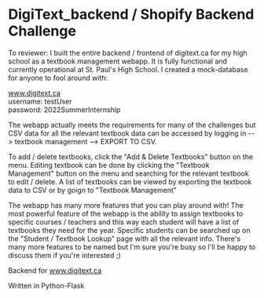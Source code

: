 # DigiText_backend / Shopify Backend Challenge

To reviewer: I built the entire backend / frontend of digitext.ca for my high school as a textbook management webapp. It is fully functional and currently operational at St. Paul's High School. I created a mock-database for anyone to fool around with: 

www.digitext.ca \
username: testUser \
password: 2022SummerInternship

The webapp actually meets the requirements for many of the challenges but CSV data for all the relevant textbook data can be accessed by logging in --> textbook management --> EXPORT TO CSV.

To add / delete textbooks, click the "Add & Delete Textbooks" button on the menu.
Editing textbook can be done by clicking the "Textbook Management" button on the menu and searching for the relevant textbook to edit / delete.
A list of textbooks can be viewed by exporting the textbook data to CSV or by goign to "Textbook Management"

The webapp has many more features that you can play around with! The most powerful feature of the webapp is the ability to assign textbooks to specific courses / teachers and this way each student will have a list of textbooks they need for the year. Specific students can be searched up on the "Student / Textbook Lookup" page with all the relevant info. There's many more features to be named but I'm sure you're busy so I'll be happy to discuss them if you're interested ;)


Backend for www.digitext.ca

Written in Python-Flask
